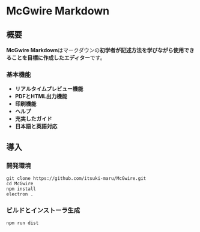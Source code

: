# McGwire Markdown

## 概要

**McGwire Markdown**はマークダウンの**初学者が記述方法を学びながら使用できることを目標に作成したエディター**です。

### 基本機能

- **リアルタイムプレビュー機能**
- **PDFとHTML出力機能**
- **印刷機能**
- **ヘルプ**
- **充実したガイド**
- **日本語と英語対応**

## 導入

### 開発環境

```shell
git clone https://github.com/itsuki-maru/McGwire.git
cd McGwire
npm install
electron .
```

### ビルドとインストーラ生成

```shell
npm run dist
```
